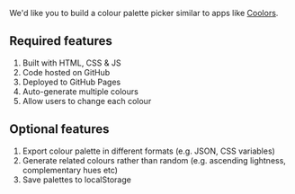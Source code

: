 We'd like you to build a colour palette picker similar to apps like [Coolors](https://coolors.co/generate).

## Required features

1. Built with HTML, CSS & JS
1. Code hosted on GitHub
1. Deployed to GitHub Pages
1. Auto-generate multiple colours
1. Allow users to change each colour

## Optional features

1. Export colour palette in different formats (e.g. JSON, CSS variables)
1. Generate related colours rather than random (e.g. ascending lightness, complementary hues etc)
1. Save palettes to localStorage
